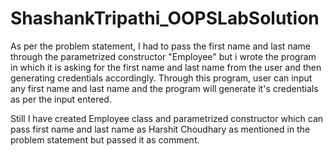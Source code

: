 # ShashankTripathi_OOPSLabSolution

As per the problem statement, I had to pass the first name and last name through the parametrized constructor "Employee" but i wrote the program in which it is asking for the first name
and last name from the user and then generating credentials accordingly.
Through this program, user can input any first name and last name and the program will generate it's credentials as per the input entered.

Still I have created Employee class and parametrized constructor which can pass first name and last name as Harshit Choudhary as mentioned in the problem statement but passed it as comment.


